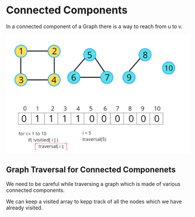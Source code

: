 # Connected Components

In a connected component of a Graph there is a way to reach from u to v.

![img_2.png](../assets/img_7.png)

## Graph Traversal for Connected Componenets

We need to be careful while traversing a graph which is made of various connected components.

We can keep a visited array to kepp track of all the nodes which we have already visited.
